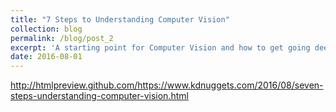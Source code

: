 ```yaml
---
title: "7 Steps to Understanding Computer Vision"
collection: blog
permalink: /blog/post_2
excerpt: 'A starting point for Computer Vision and how to get going deeper. Dive into this post for some overview of the right resources and a little bit of advice. This post appeared on [kdnuggets](https://www.kdnuggets.com/)'
date: 2016-08-01
---
```


http://htmlpreview.github.com/https://www.kdnuggets.com/2016/08/seven-steps-understanding-computer-vision.html
